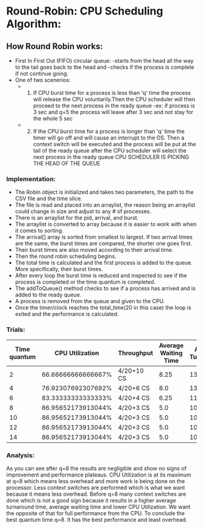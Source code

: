 # Round-Robin: CPU Scheduling Algorithm:

## How Round Robin works:
- First In First Out (FIFO) circular queue:
  -starts from the head all the way to the tail goes back to the head and
  -checks if the process is complete if not continue going.
- One of two scenerios: 
    - 1. If CPU burst time for a process is less than 'q' time the process will release the CPU voluntarily.Then the CPU scheduler will then proceed to the next process in the ready queue
      -ex: if process is 3 sec and q=5 the process will leave after 3 sec and not stay for the whole 5 sec
    - 2. If the CPU burst time for a process is longer than 'q' time the timer will go off and will cause an interrupt to the OS. Then a context switch will be executed and the process will be put at the tail of the ready queue after the CPU scheduler will select the next process in the ready queue
CPU SCHEDULER IS PICKING THE HEAD OF THE QUEUE
### Implementation:
- The Robin object is initialized and takes two parameters, the path to the CSV file and the time
slice.
- The file is read and placed into an arraylist, the reason being an arraylist could change in size
and adjust to any # of processes.
- There is an arraylist for the pid, arrival, and burst.
- The arraylist is converted to array because it is easier to work with when it comes to sorting.
- The arrival[] array is sorted from smallest to largest. If two arrival times are the same, the burst
times are compared, the shorter one goes first.
- Their burst times are also moved according to their arrival time.
- Then the round robin scheduling begins.
- The total time is calculated and the first process is added to the queue. More specifically, their
burst times.
- After every loop the burst time is reduced and inspected to see if the process is completed or
the time quantum is completed.
- The addToQueue() method checks to see if a process has arrived and is added to the ready
queue.
- A process is removed from the queue and given to the CPU.
- Once the timer/clock reaches the total_time(20 in this case) the loop is exited and the
performance is calculated.

### Trials:
| Time quantum | CPU Utilization | Throughput | Average Waiting Time | Average Turnaround |
| ----------- | ----------------- | --------- | -------------------- | ------------------- |
| 2 | 66.66666666666667% | 4/20+10 CS |  8.25 | 13.25 | 
| 4 | 76.92307692307692% | 4/20+6 CS | 8.0 | 13.0 |
| 6 | 83.33333333333333% | 4/20+4 CS | 6.25 | 11.25 |
| 8 | 86.95652173913044% | 4/20+3 CS | 5.0 | 10.0 |
| 10 | 86.95652173913044% | 4/20+3 CS | 5.0 | 10.0 |
| 12 | 86.95652173913044% | 4/20+3 CS | 5.0 | 10.0 |
| 14 | 86.95652173913044% | 4/20+3 CS | 5.0 | 10.0 |

### Analysis:
As you can see after q=8 the results are negligible and show no signs of improvement and
performance plateaus. CPU Utilization is at its maximum at q=8 which means less overhead
and more work is being done on the processor. Less context switches are performed which is
what we want because it means less overhead. Before q=8 many context switches are done
which is not a good sign because it results in a higher average turnaround time, average waiting
time and lower CPU Utilization. We want the opposite of that for full performance from the CPU.
To conclude the best quantum time q=8. It has the best performance and least overhead.
